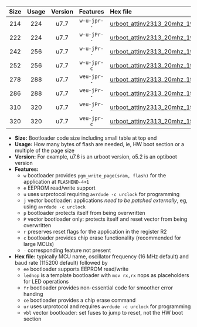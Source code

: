 |Size|Usage|Version|Features|Hex file|
|:-:|:-:|:-:|:-:|:--|
|214|224|u7.7|`w-u-jpr--`|[urboot_attiny2313_20mhz_19200bps_lednop_ur_vbl.hex](https://raw.githubusercontent.com/stefanrueger/urboot.hex/main/mcus/attiny2313/fcpu_20mhz/19200_bps/urboot_attiny2313_20mhz_19200bps_lednop_ur_vbl.hex)|
|222|224|u7.7|`w-u-jPr--`|[urboot_attiny2313_20mhz_19200bps_ur_vbl.hex](https://raw.githubusercontent.com/stefanrueger/urboot.hex/main/mcus/attiny2313/fcpu_20mhz/19200_bps/urboot_attiny2313_20mhz_19200bps_ur_vbl.hex)|
|242|256|u7.7|`w-u-jPr--`|[urboot_attiny2313_20mhz_19200bps_lednop_fr_ur_vbl.hex](https://raw.githubusercontent.com/stefanrueger/urboot.hex/main/mcus/attiny2313/fcpu_20mhz/19200_bps/urboot_attiny2313_20mhz_19200bps_lednop_fr_ur_vbl.hex)|
|252|256|u7.7|`w-u-jpr-c`|[urboot_attiny2313_20mhz_19200bps_lednop_fr_ce_ur_vbl.hex](https://raw.githubusercontent.com/stefanrueger/urboot.hex/main/mcus/attiny2313/fcpu_20mhz/19200_bps/urboot_attiny2313_20mhz_19200bps_lednop_fr_ce_ur_vbl.hex)|
|278|288|u7.7|`weu-jpr--`|[urboot_attiny2313_20mhz_19200bps_ee_lednop_ur_vbl.hex](https://raw.githubusercontent.com/stefanrueger/urboot.hex/main/mcus/attiny2313/fcpu_20mhz/19200_bps/urboot_attiny2313_20mhz_19200bps_ee_lednop_ur_vbl.hex)|
|286|288|u7.7|`weu-jPr--`|[urboot_attiny2313_20mhz_19200bps_ee_ur_vbl.hex](https://raw.githubusercontent.com/stefanrueger/urboot.hex/main/mcus/attiny2313/fcpu_20mhz/19200_bps/urboot_attiny2313_20mhz_19200bps_ee_ur_vbl.hex)|
|310|320|u7.7|`weu-jPr--`|[urboot_attiny2313_20mhz_19200bps_ee_lednop_fr_ur_vbl.hex](https://raw.githubusercontent.com/stefanrueger/urboot.hex/main/mcus/attiny2313/fcpu_20mhz/19200_bps/urboot_attiny2313_20mhz_19200bps_ee_lednop_fr_ur_vbl.hex)|
|320|320|u7.7|`weu-jpr-c`|[urboot_attiny2313_20mhz_19200bps_ee_lednop_fr_ce_ur_vbl.hex](https://raw.githubusercontent.com/stefanrueger/urboot.hex/main/mcus/attiny2313/fcpu_20mhz/19200_bps/urboot_attiny2313_20mhz_19200bps_ee_lednop_fr_ce_ur_vbl.hex)|

- **Size:** Bootloader code size including small table at top end
- **Usage:** How many bytes of flash are needed, ie, HW boot section or a multiple of the page size
- **Version:** For example, u7.6 is an urboot version, o5.2 is an optiboot version
- **Features:**
  + `w` bootloader provides `pgm_write_page(sram, flash)` for the application at `FLASHEND-4+1`
  + `e` EEPROM read/write support
  + `u` uses urprotocol requiring `avrdude -c urclock` for programming
  + `j` vector bootloader: applications *need to be patched externally*, eg, using `avrdude -c urclock`
  + `p` bootloader protects itself from being overwritten
  + `P` vector bootloader only: protects itself and reset vector from being overwritten
  + `r` preserves reset flags for the application in the register R2
  + `c` bootloader provides chip erase functionality (recommended for large MCUs)
  + `-` corresponding feature not present
- **Hex file:** typically MCU name, oscillator frequency (16 MHz default) and baud rate (115200 default) followed by
  + `ee` bootloader supports EEPROM read/write
  + `lednop` is a template bootloader with `mov rx,rx` nops as placeholders for LED operations
  + `fr` bootloader provides non-essential code for smoother error handing
  + `ce` bootloader provides a chip erase command
  + `ur` uses urprotocol and requires `avrdude -c urclock` for programming
  + `vbl` vector bootloader: set fuses to jump to reset, not the HW boot section
